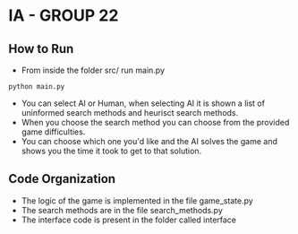 # IA - GROUP 22

## How to Run

* From inside the folder src/ run main.py
```
python main.py
```
* You can select AI or Human, when selecting AI it is shown a list of uninformed search methods and heurisct search methods. 
* When you choose the search method you can choose from the provided game difficulties. 
* You can choose which one you'd like and the AI solves the game and shows you the time it took to get to that solution. 

## Code Organization
* The logic of the game is implemented in the file game_state.py
* The search methods are in the file search_methods.py
* The interface code is present in the folder called interface
